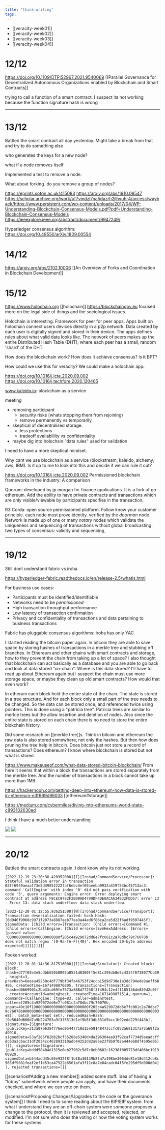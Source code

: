 ```yaml
---
title: "think-writing"
tags: 
---
```



- [[veracity-week01]]
- [[veracity-week02]]
- [[veracity-week03]]
- [[veracity-week04]]

# 12/12
https://doi.org/10.1109/DTPI52967.2021.9540069 [[Parallel Governance for Decentralized Autonomous Organizations enabled by Blockchain and Smart Contracts]]

trying to call a function of a smart contract. I suspect its not working because the function signature hash is wrong

---

# 13/12
Battled the smart contract all day yesterday. Might take a break from that and try to do something else

who generates the keys for a new node?

what if a node removes itself

Implemented a test to remove a node. 

What about forking. do you remove a group of nodes? 

https://eprints.soton.ac.uk/415083
https://arxiv.org/abs/1910.08547
https://scholar.archive.org/work/uf7vmdzi7na5dazrh2jlhvuhr4/access/wayback/https://www.persistent.com/wp-content/uploads/2017/04/WP-Understanding-Blockchain-Consensus-Models.pdf?pdf=Understanding-Blockchain-Consensus-Models
https://ieeexplore.ieee.org/abstract/document/9947249/

Hyperledger consensus algorithm: https://doi.org/10.48550/arXiv.1809.00554

# 14/12

https://arxiv.org/abs/2102.10006
[[An Overview of Forks and Coordination in Blockchain Development]]

# 15/12

https://www.holochain.org [[holochain]]
https://blockchaingov.eu focused more on the legal side of things and the sociological issues.

Holochain is interesting. Framework for peer for peer apps. Apps built on holochain connect users devices directly in a p2p network. Data created by each user is digitally signed and stored in their device. The apps defines rules about what valid data looks like. The network of peers makes up the entire Distributed Hash Table (DHT), where each peer has a small, random 'shard' of the DHT. 

How does the blockchain work? How does it achieve consensus? Is it BFT? 

How could we use this for veracity? We could make a holochain app. 

https://doi.org/10.1016/j.icte.2020.09.002
https://doi.org/10.1016/j.techfore.2020.120465

www.kaleido.io: blockchain as a service

meeting
- removing participant
	- security risks (whats stopping them from rejoining)
	- remove permanently vs temporarily
- skeptical of decentralised storage:
	- less protections
	- tradeoff availablility vs confidentiality
- maybe dig into holochain "data rules" used for validation

I need to have a more skeptical mindset.

Why cant we use blockchain as a service (blockstream, kaleido, alchemy, aws, IBM). Is it up to me to look into this and decide if we can rule it out?

https://doi.org/10.1016/j.icte.2020.09.002 Permissioned blockchain frameworks in the industry: A comparison

Quorum: developed by jp morgan for finance applications. It is a fork of go-ethereum. Add the ability to have private contracts and transactions which are only visible/viewable by participants specifies in the transaction. 

R3 Corda: open source permissioned platform. Follow know your customer principle. each node must prove identity. verified by the  _doorman_ node. Network is made up of one or many _notary_ nodes which validate the uniqueness and sequencing of transactions without global broadcasting. two types of consensus: validity and sequencing, 

---

# 19/12

Still dont understand fabric vs iroha.

https://hyperledger-fabric.readthedocs.io/en/release-2.5/whatis.html

For business use cases:
-   Participants must be identified/identifiable
-   Networks need to be _permissioned_
-   High transaction throughput performance
-   Low latency of transaction confirmation
-   Privacy and confidentiality of transactions and data pertaining to business transactions

Fabric has pluggable consensus algorithms: iroha has only YAC


I started reading the bitcoin paper again. In bitcoin they are able to save space by storing hashes of transactions in a merkle tree and stubbing off branches. In Ethereum and other chains with smart contracts and storage, how to they prevent the chain from taking up a lot of space? I also thought that blockchain can act basically as a database and you are able to go back and look at data stored "on-chain". Where is this data stored? I'll have to read up about Ethereum again but I suspect the chain must use more storage space, or maybe they clean up old smart contracts? How would that even work?

In etherum each block hold the entire state of the chain. The state is stored in a tree structure. And for each block only a small part of the tree needs to be changed. So the data can be stored once, and referenced twice using pointers. This is done using a "patricia tree". Patricia trees are similar to merkle trees but the allow insertion and deletion of nodes. Also since the entire state is stored on each chain there is no need to store the entire blokchain history. 

Did some research on [[merkle tree]]s. Think in bitcoin and ethereum the raw data is also stored somewhere, not only the hashes. But then how does pruning the tree help in bitcoin. Does bitcoin just not store a record of transactions? Does ethereum? I know where blockchain is stored but not what is stored.

https://www.makeuseof.com/what-data-stored-bitcoin-blockchain/ From here it seems that within a block the transactions are stored separately from the merkle tree. And the number of transactions in a block cannot take up more than 1MB.

https://hackernoon.com/getting-deep-into-ethereum-how-data-is-stored-in-ethereum-e3f669d96033 [[ethereum#storage]]

https://medium.com/cybermiles/diving-into-ethereums-world-state-c893102030ed

I think I have a much better understanding 

![](https://i.imgur.com/aKtNoso.png)
![](https://i.imgur.com/xqUG10J.png)

---

# 20/12

Battled the smart contracts again. I dont know why its not working. 

`[2022-12-19 23:20:38.420952000][I][Irohad/CommandService/Processor]: Stateful validation error in transaction 03ff6949aeaaf73e5d49852222faf6ebc4ef69aeeba9932a419f53bc45713ac3: command 'CallEngine' with index '0' did not pass verification with code '3', query arguments: Engine error: Error deploying smart contract at address FBCEC9782F2B09AD4799DF4DE8ACAA34832FDD57: error 13 - Error 13: data stack underflow: data stack underflow.`

`[2022-12-20 01:12:55.936251500][W][Irohad/CommandService/Transport]: Transaction deserialization failed: hash Hash: [6d946f9960c9971f2073a8887aeb77ea3a44ad6f86ca2ce5d22f6adf9597445f], SignedData: [Child errors=[Transaction: [Child errors=[Command #1: [Child errors=[CallEngine: [Child errors=[EvmHexAddress: [Errors=[passed value: '000000000000000000000000f205c4a929072dd6e7fc081c2a78dbc79c76070b' does not match regex '[0-9a-fA-F]{40}'. Hex encoded 20-byte address expected]]]]]]]]]]`

Fooken worked. 

`[2022-12-20 01:14:36.817516000][I][Irohad/Simulator]: Created block: Block: [hash=d77f03e3e5cdbb650b8092a0551d0360ff5e81c395db8e5c4334f0738077bb39, height=3, prevHash=6eeea45250c4df779bf34fa46753f24ccb15d9d730e1a3dd794eda9aeffb8486, createdtime=1671498876805, transactions=[Transaction: [hash=d0669901c2bb33cd69fe7573a888d77258f3f494c12e4f1185136de839d2c0ff, creatorAccountId=admin@test, createdTime=1671498871514, quorum=1, commands=[CallEngine: [type=83, caller=admin@test, callee=f205c4a929072dd6e7fc081c2a78dbc79c76070b, input=40c10f19000000000000000000000000f205c4a929072dd6e7fc081c2a78dbc79c76070b00000000000000000000000000000000000000000000000000000000000003e8]], batch_meta=(not set), reducedHash=Hash: [9e5640d660d7a9b224703a9f3f5513d1ef9b5f3db331d5bcc1b92edd229f443b], signatures=[Signature: [publicKey=313a07e6384776ed95447710d15e59148473ccfc052a681317a72a69f2a49910, signedData=53af285f82bb2bcf35288e5340d4da396304ea93f92caf7734d9aeadcffdc63a2c6ac31df2034cc462893310adb44252d82a85e23f9b0f02a444eb8df4b95e05]]]], signatures=[Signature: [publicKey=bddd58404d1315e0eb27902c5d7c8eb0602c16238f005773df406bc191308929, signedData=b544add45c65e932f8f1b18a36139b8fa7a198be3064de81e18d412cb8c565df9681feaf2ef1e53ca47522e6561afa3f11c8a7e84cadc04f5fe295df5d808d04]], rejected transactions=[]]`

[[scenarios#Adding a new member]] added some stuff. Idea of having a "lobby" subnetwork where people can apply, and have their documents checked, and where we can vote on them. 

[[scenarios#Proposing Changes/Upgrades to the code or the goverance system]] I think I need to to some reading about the BIP/EIP system. from what I understand they are an off-chain system were someone proposes a change to the protocol, then it is reviewed and accepted, rejected, or modified. I'm not sure who does the voting or how the voting system works for these systems.